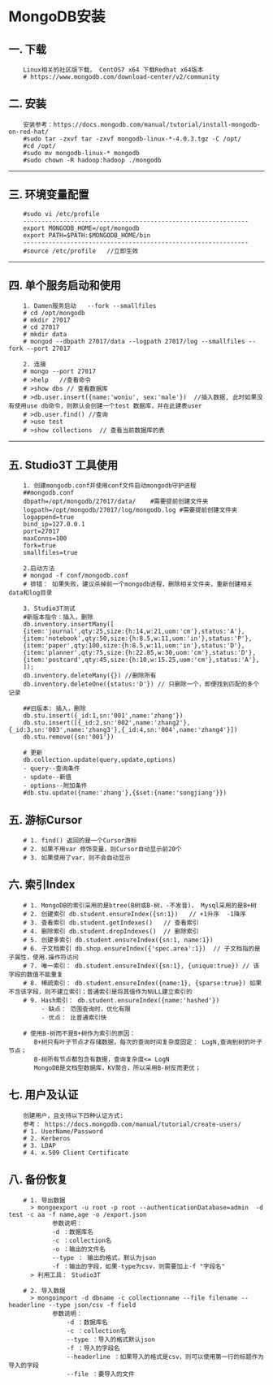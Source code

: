 # MongoDB安装

## 一. 下载
        Linux相关的社区版下载， CentOS7 x64 下载Redhat x64版本
        # https://www.mongodb.com/download-center/v2/community
        

## 二. 安装
        安装参考：https://docs.mongodb.com/manual/tutorial/install-mongodb-on-red-hat/
        #sudo tar -zxvf tar -zxvf mongodb-linux-*-4.0.3.tgz -C /opt/
        #cd /opt/ 
        #sudo mv mongodb-linux-* mongodb
        #sudo chown -R hadoop:hadoop ./mongodb

------------------------------------------------------------------------

## 三. 环境变量配置

        #sudo vi /etc/profile
        --------------------------------------------------------------
        export MONGODB_HOME=/opt/mongodb
        export PATH=$PATH:$MONGODB_HOME/bin
        --------------------------------------------------------------
        #source /etc/profile   //立即生效

------------------------------------------------------------------------

## 四. 单个服务启动和使用

        1. Damen服务启动   --fork --smallfiles
        # cd /opt/mongodb
        # mkdir 27017
        # cd 27017
        # mkdir data
        # mongod --dbpath 27017/data --logpath 27017/log --smallfiles --fork --port 27017
        
        2. 连接
        # mongo --port 27017
        # >help   //查看命令
        # >show dbs // 查看数据库
        # >db.user.insert({name:'woniu', sex:'male'})  //插入数据, 此时如果没有使用use db命令，则默认会创建一个test 数据库，并在此建表user
        # >db.user.find() //查询
        # >use test
        # >show collections  // 查看当前数据库的表

------------------------------------------------------------------------

## 五. Studio3T 工具使用
        1. 创建mongodb.conf并使用conf文件启动mongodb守护进程
        ##mongodb.conf
        dbpath=/opt/mongodb/27017/data/    #需要提前创建文件夹
        logpath=/opt/mongodb/27017/log/mongodb.log #需要提前创建文件夹
        logappend=true
        bind_ip=127.0.0.1
        port=27017
        maxConns=100
        fork=true
        smallfiles=true
        
        2.启动方法
        # mongod -f conf/mongodb.conf
        # 排错： 如果失败，建议杀掉前一个mongodb进程，删除相关文件夹，重新创建相关data和log目录
        
        3. Studio3T测试        
        #新版本指令：插入，删除
        db.inventory.insertMany([
        {item:'journal',qty:25,size:{h:14,w:21,uom:'cm'},status:'A'},
        {item:'notebook',qty:50,size:{h:8.5,w:11,uom:'in'},status:'P'},
        {item:'paper',qty:100,size:{h:8.5,w:11,uom:'in'},status:'D'},
        {item:'planner',qty:75,size:{h:22.85,w:30,uom:'cm'},status:'D'},
        {item:'postcard',qty:45,size:{h:10,w:15.25,uom:'cm'},status:'A'},
        ]);
        db.inventory.deleteMany({}) //删除所有
        db.inventory.deleteOne({status:'D'}) // 只删除一个，即便找到匹配的多个记录

        ##旧版本: 插入，删除
        db.stu.insert({_id:1,sn:'001',name:'zhang'})
        db.stu.insert([{_id:2,sn:'002',name:'zhang2'}, {_id:3,sn:'003',name:'zhang3'},{_id:4,sn:'004',name:'zhang4'}])
        db.stu.remove({sn:'001'})

        # 更新
        db.collection.update(query,update,options)
        - query--查询条件
        - update--新值
        - options--附加条件
        #db.stu.update({name:'zhang'},{$set:{name:'songjiang'}})

## 五. 游标Cursor
        # 1. find() 返回的是一个Cursor游标
        # 2. 如果不用var 修饰变量，则Cursor自动显示前20个
        # 3. 如果使用了var，则不会自动显示
        
## 六. 索引Index
        # 1. MongoDB的索引采用的是btree(B树或B-树，-不发音)， Mysql采用的是B+树
        # 2. 创建索引 db.student.ensureIndex({sn:1})   // +1升序  -1降序
        # 3. 查看索引 db.student.getIndexes()   // 查看索引
        # 4. 删除索引 db.student.dropIndexes()  // 删除索引
        # 5. 创建多索引 db.student.ensureIndex({sn:1, name:1})
        # 6. 子文档索引 db.shop.ensureIndex({'spec.area':1})  // 子文档指的是子属性，使用.操作符访问
        # 7. 唯一索引： db.student.ensureIndex({sn:1}, {unique:true}) // 该字段的数值不能重复
        # 8. 稀疏索引： db.student.ensureIndex({name:1}, {sparse:true}) 如果不含该字段，则不建立索引；普通索引是将其值作为NULL建立索引的
        # 9. Hash索引： db.student.ensureIndex({name:'hashed'}) 
             - 缺点： 范围查询时，优化有限
             - 优点： 比普通索引快
             
        # 使用B-树而不是B+树作为索引的原因：
           B+树只有叶子节点才存储数据，每次的查询时间复杂度固定： LogN,查询到树的叶子节点；
           B-树所有节点都包含有数据，查询复杂度<= LogN
           MongoDB是文档型数据库，KV聚合，所以采用B-树反而更优；
        
## 七. 用户及认证
        创建用户，且支持以下四种认证方式: 
        参考： https://docs.mongodb.com/manual/tutorial/create-users/
        # 1. UserName/Password
        # 2. Kerberos
        # 3. LDAP
        # 4. x.509 Client Certificate
        
## 八. 备份恢复        
        # 1. 导出数据
          > mongoexport -u root -p root --authenticationDatabase=admin  -d test -c aa -f name,age -o /export.json
                参数说明：
                -d ：数据库名
                -c ：collection名
                -o ：输出的文件名
                --type ： 输出的格式，默认为json
                -f ：输出的字段，如果-type为csv，则需要加上-f "字段名"
          > 利用工具： Studio3T
          
        # 2. 导入数据
          > mongoimport -d dbname -c collectionname --file filename --headerline --type json/csv -f field
                参数说明：
                    -d ：数据库名
                    -c ：collection名
                    --type ：导入的格式默认json
                    -f ：导入的字段名
                    --headerline ：如果导入的格式是csv，则可以使用第一行的标题作为导入的字段
                    --file ：要导入的文件
